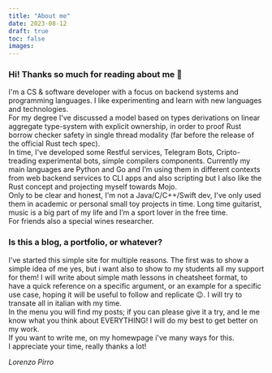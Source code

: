 ```yaml
---
title: "About me"
date: 2023-08-12
draft: true
toc: false
images:
---
```


### Hi! Thanks so much for reading about me 🤩

I'm a CS & software developer with a focus on backend systems and programming languages. I like experimenting and learn with new languages and technologies.\
For my degree I've discussed a model based on types derivations on linear aggregate type-system with explicit ownership, in order to proof Rust borrow checker safety in single thread modality (far before the release of the official Rust tech spec).\
In time, I've developed some Restful services, Telegram Bots, Cripto-treading experimental bots, simple compilers components. Currently my main languages are Python and Go and I’m using them in different contexts from web backend services to CLI apps and also scripting but I also like the Rust concept and projecting myself towards Mojo.\
Only to be clear and honest, I'm not a Java/C/C++/Swift dev, I've only used them in academic or personal small toy projects in time.
Long time guitarist, music is a big part of my life and I’m a sport lover in the free time.\
For friends also a special wines researcher.

### Is this a blog, a portfolio, or whatever?

I've started this simple site for multiple reasons. The first was to show a simple idea of me yes, but i want also to show to my students all my support for them!
I will write about simple math lessons in cheatsheet format, to have a quick reference on a specific argument, or an example for a specific use case, hoping it will
be useful to follow and replicate 😉. I will try to transate all in italian with my time.  
In the menu you will find my posts; if you can please give it a try, and le me know what you think about EVERYTHING! I will do my best to get better on my work.\
If you want to write me, on my homewpage i've many ways for this.\
I appreciate your time, really thanks a lot!

*Lorenzo Pirro*